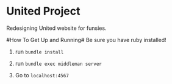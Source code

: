 United Project
==============

Redesigning United website for funsies.


#How To Get Up and Running#
Be sure you have ruby installed!

1) run `bundle install`

2) run `bundle exec middleman server`

3) Go to `localhost:4567`
